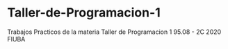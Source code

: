 # Taller-de-Programacion-1
Trabajos Practicos de la materia Taller de Programacion 1 95.08 - 2C 2020 FIUBA
